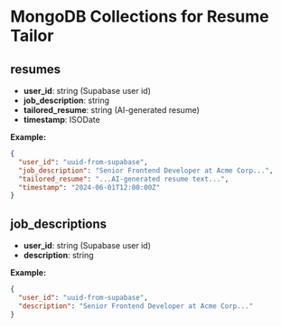 # MongoDB Collections for Resume Tailor

## resumes
- **user_id**: string (Supabase user id)
- **job_description**: string
- **tailored_resume**: string (AI-generated resume)
- **timestamp**: ISODate

**Example:**
```json
{
  "user_id": "uuid-from-supabase",
  "job_description": "Senior Frontend Developer at Acme Corp...",
  "tailored_resume": "...AI-generated resume text...",
  "timestamp": "2024-06-01T12:00:00Z"
}
```

## job_descriptions
- **user_id**: string (Supabase user id)
- **description**: string

**Example:**
```json
{
  "user_id": "uuid-from-supabase",
  "description": "Senior Frontend Developer at Acme Corp..."
}
``` 